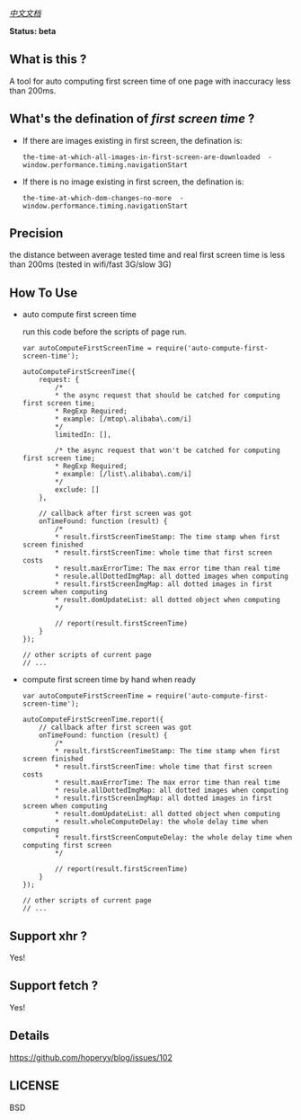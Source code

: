 *[中文文档](./README_zh.md)*

**Status: beta**

## What is this ?

A tool for auto computing first screen time of one page with inaccuracy less than 200ms.

## What's the defination of *first screen time* ?

+   If there are images existing in first screen, the defination is: 

    ```
    the-time-at-which-all-images-in-first-screen-are-downloaded  -  window.performance.timing.navigationStart
    ```

+   If there is no image existing in first screen, the defination is:

    ```
    the-time-at-which-dom-changes-no-more  -  window.performance.timing.navigationStart
    ```

## Precision

the distance between average tested time and real first screen time is less than 200ms (tested in wifi/fast 3G/slow 3G)

## How To Use

+   auto compute first screen time

    run this code before the scripts of page run.

    ```
    var autoComputeFirstScreenTime = require('auto-compute-first-screen-time');
    
    autoComputeFirstScreenTime({
        request: {
            /*
            * the async request that should be catched for computing first screen time;
            * RegExp Required;
            * example: [/mtop\.alibaba\.com/i]
            */
            limitedIn: [],

            /* the async request that won't be catched for computing first screen time;
            * RegExp Required;
            * example: [/list\.alibaba\.com/i]
            */
            exclude: []
        },

        // callback after first screen was got
        onTimeFound: function (result) {
            /* 
            * result.firstScreenTimeStamp: The time stamp when first screen finished
            * result.firstScreenTime: whole time that first screen costs
            * result.maxErrorTime: The max error time than real time
            * resule.allDottedImgMap: all dotted images when computing
            * result.firstScreenImgMap: all dotted images in first screen when computing
            * result.domUpdateList: all dotted object when computing
            */

            // report(result.firstScreenTime)
        }
    });

    // other scripts of current page
    // ...
    ```

+   compute first screen time by hand when ready

    ```
    var autoComputeFirstScreenTime = require('auto-compute-first-screen-time');

    autoComputeFirstScreenTime.report({
        // callback after first screen was got
        onTimeFound: function (result) {
            /* 
            * result.firstScreenTimeStamp: The time stamp when first screen finished
            * result.firstScreenTime: whole time that first screen costs
            * result.maxErrorTime: The max error time than real time
            * resule.allDottedImgMap: all dotted images when computing
            * result.firstScreenImgMap: all dotted images in first screen when computing
            * result.domUpdateList: all dotted object when computing
            * result.wholeComputeDelay: the whole delay time when computing
            * result.firstScreenComputeDelay: the whole delay time when computing first screen
            */

            // report(result.firstScreenTime)
        }
    });

    // other scripts of current page
    // ...
    ```

## Support xhr ?

Yes!

## Support fetch ?

Yes!

## Details

https://github.com/hoperyy/blog/issues/102

## LICENSE

BSD